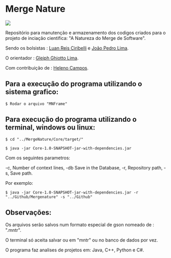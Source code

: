 # Merge Nature
![](https://img.shields.io/badge/Java%2B%2B-v1.0-green)


Repositório para manutenção e armazenamento dos codigos criados para o projeto de inciação cientifica: "A Natureza do Merge de Software".  

Sendo os bolsistas : [Luan Reis Ciribelli](https://github.com/LuanCiribelli) e [João Pedro Lima](https://github.com/joaop-c-lima). 

O orientador : [Gleiph Ghiotto Lima](https://github.com/gleiph).

Com contribuição de : [Heleno Campos](https://github.com/helenocampos).


## Para a execução do programa utilizando o sistema grafico: 

```
$ Rodar o arquivo "MNFrame"
```

## Para execução do programa utilizando o terminal, windows ou linux:

```
$ cd "../MergeNature/Core/target/"
```
```
$ java -jar Core-1.0-SNAPSHOT-jar-with-dependencies.jar
```
Com os seguintes parametros: 

 -c,  Number of context lines,
 -db  Save in the Database,
 -r,  Repository path,
 -s,  Save path.
 
 Por exemplo: 
 
 ```
$ java -jar Core-1.0-SNAPSHOT-jar-with-dependencies.jar -r "../Github/Mergenature" -s "../Github"
```

## Observações: 

Os arquivos serão salvos num formato especial de gson nomeado de : ".mntr".

O terminal só aceita salvar ou em "mntr" ou no banco de dados por vez.

O programa faz analises de projetos em: Java, C++, Python e C#.

 
